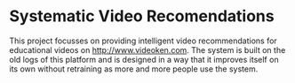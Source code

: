 # Systematic Video Recomendations
This project focusses on providing intelligent video recommendations for educational videos on http://www.videoken.com. The system is built on the old logs of this platform and is designed in a way that it improves itself on its own without retraining as more and more people use the system.

